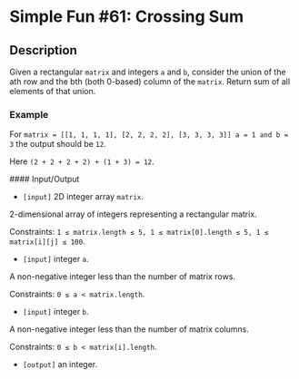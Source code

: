 # Simple Fun #61: Crossing Sum

## Description

Given a rectangular `matrix` and integers `a` and `b`, consider the union of the ath row and the bth (both 0-based) column of the `matrix`. Return sum of all elements of that union.

### Example

For `matrix = [[1, 1, 1, 1], [2, 2, 2, 2], [3, 3, 3, 3]] a = 1 and b = 3` the output should be `12`.

Here `(2 + 2 + 2 + 2) + (1 + 3) = 12`.

#### Input/Output

* `[input]` 2D integer array `matrix`.

2-dimensional array of integers representing a rectangular matrix.

Constraints: `1 ≤ matrix.length ≤ 5, 1 ≤ matrix[0].length ≤ 5, 1 ≤ matrix[i][j] ≤ 100`.

* `[input]` integer `a`.

A non-negative integer less than the number of matrix rows.

Constraints: `0 ≤ a < matrix.length`.

* `[input]` integer `b`.

A non-negative integer less than the number of matrix columns.

Constraints: `0 ≤ b < matrix[i].length`.

* `[output]` an integer.
